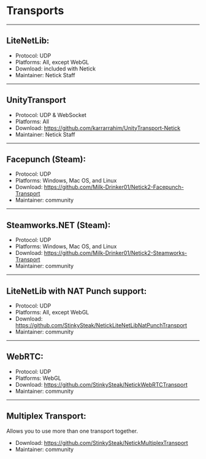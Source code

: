 # Transports

---

## LiteNetLib: 
* Protocol: UDP
* Platforms: All, except WebGL
* Download: included with Netick
* Maintainer: Netick Staff

---

## UnityTransport 
* Protocol: UDP & WebSocket
* Platforms: All
* Download: https://github.com/karrarrahim/UnityTransport-Netick
* Maintainer: Netick Staff

---

## Facepunch (Steam):
* Protocol: UDP
* Platforms: Windows, Mac OS, and Linux
* Download: https://github.com/Milk-Drinker01/Netick2-Facepunch-Transport
* Maintainer: community

---

## Steamworks.NET (Steam):
* Protocol: UDP
* Platforms: Windows, Mac OS, and Linux
* Download: https://github.com/Milk-Drinker01/Netick2-Steamworks-Transport
* Maintainer: community

---

## LiteNetLib with NAT Punch support: 
* Protocol: UDP
* Platforms: All, except WebGL
* Download: https://github.com/StinkySteak/NetickLiteNetLibNatPunchTransport
* Maintainer: community

---

## WebRTC:
* Protocol: UDP
* Platforms: WebGL
* Download: https://github.com/StinkySteak/NetickWebRTCTransport
* Maintainer: community

---

## Multiplex Transport:
Allows you to use more than one transport together.

* Download: https://github.com/StinkySteak/NetickMultiplexTransport
* Maintainer: community

